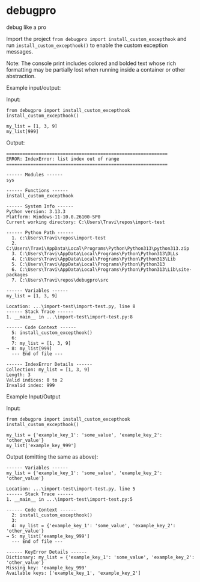 # debugpro
debug like a pro

Import the project `from debugpro import install_custom_excepthook` and run `install_custom_excepthook()` to enable the custom exception messages.

Note: The console print includes colored and bolded text whose rich formatting may be partially lost when running inside a container or other abstraction.

Example input/output:

Input:
```
from debugpro import install_custom_excepthook
install_custom_excepthook()

my_list = [1, 3, 9]
my_list[999]
```

Output:
```
============================================================
ERROR: IndexError: list index out of range
============================================================

------ Modules ------
sys

------ Functions ------
install_custom_excepthook

------ System Info ------
Python version: 3.13.3
Platform: Windows-11-10.0.26100-SP0
Current working directory: C:\Users\Travi\repos\import-test

------ Python Path ------
  1. c:\Users\Travi\repos\import-test
  2. C:\Users\Travi\AppData\Local\Programs\Python\Python313\python313.zip
  3. C:\Users\Travi\AppData\Local\Programs\Python\Python313\DLLs
  4. C:\Users\Travi\AppData\Local\Programs\Python\Python313\Lib
  5. C:\Users\Travi\AppData\Local\Programs\Python\Python313
  6. C:\Users\Travi\AppData\Local\Programs\Python\Python313\Lib\site-packages
  7. C:\Users\Travi\repos\debugpro\src

------ Variables ------
my_list = [1, 3, 9]

Location: ...\import-test\import-test.py, line 8
------ Stack Trace ------
1. __main__ in ...\import-test\import-test.py:8

------ Code Context ------
  5: install_custom_excepthook()
  6:
  7: my_list = [1, 3, 9]
→ 8: my_list[999]
  --- End of file ---

------ IndexError Details ------
Collection: my_list = [1, 3, 9]
Length: 3
Valid indices: 0 to 2
Invalid index: 999
```

Example Input/Output

Input:
```
from debugpro import install_custom_excepthook
install_custom_excepthook()

my_list = {'example_key_1': 'some_value', 'example_key_2': 'other_value'}
my_list['example_key_999']
```

Output (omitting the same as above):
```
------ Variables ------
my_list = {'example_key_1': 'some_value', 'example_key_2': 'other_value'}

Location: ...\import-test\import-test.py, line 5
------ Stack Trace ------
1. __main__ in ...\import-test\import-test.py:5

------ Code Context ------
  2: install_custom_excepthook()
  3:
  4: my_list = {'example_key_1': 'some_value', 'example_key_2': 'other_value'}
→ 5: my_list['example_key_999']
  --- End of file ---

------ KeyError Details ------
Dictionary: my_list = {'example_key_1': 'some_value', 'example_key_2': 'other_value'}
Missing key: 'example_key_999'
Available keys: ['example_key_1', 'example_key_2']
```

